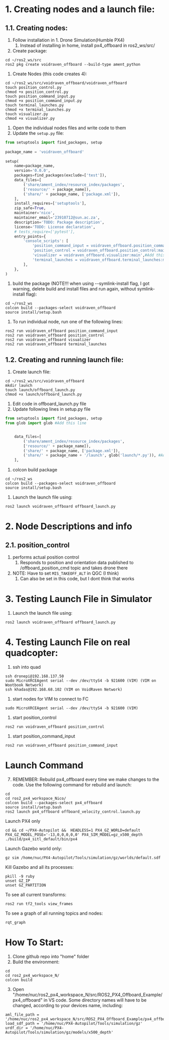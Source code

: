 

# 1. Creating nodes and a launch file:

## 1.1. Creating nodes:

1. Follow installation in 1. Drone Simulation(Humble PX4)
	1. Instead of installing in home, install px4_offboard in ros2_ws/src/
2. Create package:
```Shell
cd ~/ros2_ws/src
ros2 pkg create voidraven_offboard --build-type ament_python
```
1. Create Nodes (this code creates 4):
```Shell
cd ~/ros2_ws/src/voidraven_offboard/voidraven_offboard
touch position_control.py
chmod +x position_control.py
touch position_command_input.py
chmod +x position_command_input.py
touch terminal_launches.py
chmod +x terminal_launches.py
touch visualizer.py
chmod +x visualizer.py
```
1. Open the individual nodes files and write code to them
2. Update the `setup.py` file:
```Python
from setuptools import find_packages, setup
  
package_name = 'voidraven_offboard'
  
setup(
	name=package_name,
	version='0.0.0',
	packages=find_packages(exclude=['test']),
	data_files=[
		('share/ament_index/resource_index/packages',
		['resource/' + package_name]),
		('share/' + package_name, ['package.xml']),
	],
	install_requires=['setuptools'],
	zip_safe=True,
	maintainer='nico',
	maintainer_email='23910712@sun.ac.za',
	description='TODO: Package description',
	license='TODO: License declaration',
	# tests_require=['pytest'],
	entry_points={
		'console_scripts': [
			'position_command_input = voidraven_offboard.position_command_input:main',#Add this line
			'position_control = voidraven_offboard.position_control:main',#Add this line
			'visualizer = voidraven_offboard.visualizer:main',#Add this line
			'terminal_launches = voidraven_offboard.terminal_launches:main',#Add this line
		],
	},
)
```
1. build the package (NOTE!!! when using --symlink-install flag, I got warning, delete build and install files and run again, without symlink-install flag):
```Shell
cd ~/ros2_ws
colcon build --packages-select voidraven_offboard
source install/setup.bash
```
1. To run individual node, run one of the following lines:
```Shell
ros2 run voidraven_offboard position_command_input
ros2 run voidraven_offboard position_control
ros2 run voidraven_offboard visualizer
ros2 run voidraven_offboard terminal_launches
```

## 1.2. Creating and running launch file:

1. Create launch file:
```Shell
cd ~/ros2_ws/src/voidraven_offboard
mkdir launch
touch launch/offboard_launch.py
chmod +x launch/offboard_launch.py
```
1. Edit code in offboard_launch.py file
2. Update following lines in setup.py file
```Python
from setuptools import find_packages, setup
from glob import glob #Add this line


	data_files=[
		('share/ament_index/resource_index/packages',
		['resource/' + package_name]),
		('share/' + package_name, ['package.xml']),
		('share/' + package_name + '/launch', glob('launch/*.py')), #Add this line
	],
```
1. colcon build package
```Shell
cd ~/ros2_ws
colcon build --packages-select voidraven_offboard
source install/setup.bash
```
1. Launch the launch file using:
```Shell
ros2 launch voidraven_offboard offboard_launch.py
```


# 2. Node Descriptions and info

## 2.1. position_control
1. performs actual position control
	1. Responds to position and orientation data published to /offboard_position_cmd topic and takes drone there
2. NOTE: Have to set `MIS_TAKEOFF_ALT` in QGC (I think)
	1. Can also be set in this code, but I dont think that works



# 3. Testing Launch File in Simulator
1. Launch the launch file using:
```Shell
ros2 launch voidraven_offboard offboard_launch.py
```



# 4. Testing Launch File on real quadcopter:


1. ssh into quad
```Shell
ssh dronepi@192.168.137.50
sudo MicroXRCEAgent serial --dev /dev/ttyS4 -b 921600 (VIM) (VIM on Wootbook Network)
ssh khadas@192.168.68.102 (VIM on VoidRaven Network)
```

1. start nodes for VIM to connect to FC
```Shell
sudo MicroXRCEAgent serial --dev /dev/ttyS4 -b 921600 (VIM)
```

1. start position_control
```Shell
ros2 run voidraven_offboard position_control
```
1. start position_command_input
```Shell
ros2 run voidraven_offboard position_command_input
```



























# Launch Command

7. REMEMBER: Rebuild px4_offboard every time we make changes to the code. Use the following command for rebuild and launch:
```Shell
cd
cd ros2_px4_workspace_Nico/
colcon build --packages-select px4_offboard
source install/setup.bash
ros2 launch px4_offboard offboard_velocity_control.launch.py
```

Launch PX4 only
```Shell
cd && cd ~/PX4-Autopilot &&  HEADLESS=1 PX4_GZ_WORLD=default PX4_GZ_MODEL_POSE='-13,0,0,0,0,0' PX4_SIM_MODEL=gz_x500_depth ./build/px4_sitl_default/bin/px4
```

Launch Gazebo world only:
```Shell
gz sim /home/nuc/PX4-Autopilot/Tools/simulation/gz/worlds/default.sdf
```

Kill Gazebo and all its processes:
```Shell
pkill -9 ruby  
unset GZ_IP  
unset GZ_PARTITION
```

To see all current transforms:
```Shell
ros2 run tf2_tools view_frames
```
To see a graph of all running topics and nodes:
```Shell
rqt_graph
```



# How To Start:

1. Clone github repo into "home" folder
2. Build the environment:
```Shell
cd
cd ros2_px4_workspace_N/
colcon build
```

3. Open "/home/nuc/ros2_px4_workspace_N/src/ROS2_PX4_Offboard_Example/px4_offboard" in VS code. Some directory names will have to be changed, according to your devices name, including:
```Shell
aml_file_path = '/home/nuc/ros2_px4_workspace_N/src/ROS2_PX4_Offboard_Example/px4_offboard/resource'
load_sdf_path = '/home/nuc/PX4-Autopilot/Tools/simulation/gz'
urdf_dir = '/home/nuc/PX4-Autopilot/Tools/simulation/gz/models/x500_depth'
```

